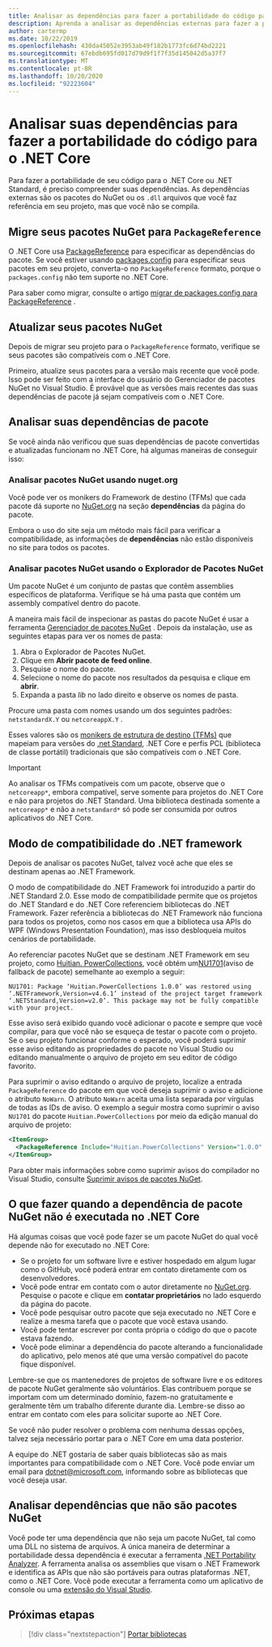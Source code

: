 ```yaml
---
title: Analisar as dependências para fazer a portabilidade do código para o .NET Core
description: Aprenda a analisar as dependências externas para fazer a portabilidade de seu projeto do .NET Framework para o .NET Core.
author: cartermp
ms.date: 10/22/2019
ms.openlocfilehash: 430da45052e3953ab49f182b1773fc6d74bd2221
ms.sourcegitcommit: 67ebdb695fd017d79d9f1f7f35d145042d5a37f7
ms.translationtype: MT
ms.contentlocale: pt-BR
ms.lasthandoff: 10/20/2020
ms.locfileid: "92223604"
---
```

# <a name="analyze-your-dependencies-to-port-code-to-net-core"></a>Analisar suas dependências para fazer a portabilidade do código para o .NET Core

Para fazer a portabilidade de seu código para o .NET Core ou .NET Standard, é preciso compreender suas dependências. As dependências externas são os pacotes do NuGet ou os `.dll` arquivos que você faz referência em seu projeto, mas que você não se compila.

## <a name="migrate-your-nuget-packages-to-packagereference"></a>Migre seus pacotes NuGet para `PackageReference`

O .NET Core usa [PackageReference](/nuget/consume-packages/package-references-in-project-files) para especificar as dependências do pacote. Se você estiver usando [packages.config](/nuget/reference/packages-config) para especificar seus pacotes em seu projeto, converta-o no `PackageReference` formato, porque o `packages.config` não tem suporte no .NET Core.

Para saber como migrar, consulte o artigo [migrar de packages.config para PackageReference](/nuget/reference/migrate-packages-config-to-package-reference) .

## <a name="upgrade-your-nuget-packages"></a>Atualizar seus pacotes NuGet

Depois de migrar seu projeto para o `PackageReference` formato, verifique se seus pacotes são compatíveis com o .NET Core.

Primeiro, atualize seus pacotes para a versão mais recente que você pode. Isso pode ser feito com a interface do usuário do Gerenciador de pacotes NuGet no Visual Studio. É provável que as versões mais recentes das suas dependências de pacote já sejam compatíveis com o .NET Core.

## <a name="analyze-your-package-dependencies"></a>Analisar suas dependências de pacote

Se você ainda não verificou que suas dependências de pacote convertidas e atualizadas funcionam no .NET Core, há algumas maneiras de conseguir isso:

### <a name="analyze-nuget-packages-using-nugetorg"></a>Analisar pacotes NuGet usando nuget.org

Você pode ver os monikers do Framework de destino (TFMs) que cada pacote dá suporte no [NuGet.org](https://www.nuget.org/) na seção **dependências** da página do pacote.

Embora o uso do site seja um método mais fácil para verificar a compatibilidade, as informações de **dependências** não estão disponíveis no site para todos os pacotes.

### <a name="analyze-nuget-packages-using-nuget-package-explorer"></a>Analisar pacotes NuGet usando o Explorador de Pacotes NuGet

Um pacote NuGet é um conjunto de pastas que contêm assemblies específicos de plataforma. Verifique se há uma pasta que contém um assembly compatível dentro do pacote.

A maneira mais fácil de inspecionar as pastas do pacote NuGet é usar a ferramenta [Gerenciador de pacotes NuGet](https://github.com/NuGetPackageExplorer/NuGetPackageExplorer) . Depois da instalação, use as seguintes etapas para ver os nomes de pasta:

1. Abra o Explorador de Pacotes NuGet.
2. Clique em **Abrir pacote de feed online**.
3. Pesquise o nome do pacote.
4. Selecione o nome do pacote nos resultados da pesquisa e clique em **abrir**.
5. Expanda a pasta *lib* no lado direito e observe os nomes de pasta.

Procure uma pasta com nomes usando um dos seguintes padrões: `netstandardX.Y` ou `netcoreappX.Y` .

Esses valores são os [monikers de estrutura de destino (TFMs)](../../standard/frameworks.md) que mapeiam para versões do [.net Standard](../../standard/net-standard.md), .NET Core e perfis PCL (biblioteca de classe portátil) tradicionais que são compatíveis com o .NET Core.

> [!IMPORTANT]
> Ao analisar os TFMs compatíveis com um pacote, observe que o `netcoreapp*`, embora compatível, serve somente para projetos do .NET Core e não para projetos do .NET Standard.
> Uma biblioteca destinada somente a `netcoreapp*` e não a `netstandard*` só pode ser consumida por outros aplicativos do .NET Core.

## <a name="net-framework-compatibility-mode"></a>Modo de compatibilidade do .NET framework

Depois de analisar os pacotes NuGet, talvez você ache que eles se destinam apenas ao .NET Framework.

O modo de compatibilidade do .NET Framework foi introduzido a partir do .NET Standard 2.0. Esse modo de compatibilidade permite que os projetos do .NET Standard e do .NET Core referenciem bibliotecas do .NET Framework. Fazer referência a bibliotecas do .NET Framework não funciona para todos os projetos, como nos casos em que a biblioteca usa APIs do WPF (Windows Presentation Foundation), mas isso desbloqueia muitos cenários de portabilidade.

Ao referenciar pacotes NuGet que se destinam .NET Framework em seu projeto, como [Huitian. PowerCollections](https://www.nuget.org/packages/Huitian.PowerCollections), você obtém um[NU1701](/nuget/reference/errors-and-warnings/nu1701)(aviso de fallback de pacote) semelhante ao exemplo a seguir:

`NU1701: Package ‘Huitian.PowerCollections 1.0.0’ was restored using ‘.NETFramework,Version=v4.6.1’ instead of the project target framework ‘.NETStandard,Version=v2.0’. This package may not be fully compatible with your project.`

Esse aviso será exibido quando você adicionar o pacote e sempre que você compilar, para que você não se esqueça de testar o pacote com o projeto. Se o seu projeto funcionar conforme o esperado, você poderá suprimir esse aviso editando as propriedades do pacote no Visual Studio ou editando manualmente o arquivo de projeto em seu editor de código favorito.

Para suprimir o aviso editando o arquivo de projeto, localize a entrada `PackageReference` do pacote em que você deseja suprimir o aviso e adicione o atributo `NoWarn`. O atributo `NoWarn` aceita uma lista separada por vírgulas de todas as IDs de aviso. O exemplo a seguir mostra como suprimir o aviso `NU1701` do pacote `Huitian.PowerCollections` por meio da edição manual do arquivo de projeto:

```xml
<ItemGroup>
  <PackageReference Include="Huitian.PowerCollections" Version="1.0.0" NoWarn="NU1701" />
</ItemGroup>
```

Para obter mais informações sobre como suprimir avisos do compilador no Visual Studio, consulte [Suprimir avisos de pacotes NuGet](/visualstudio/ide/how-to-suppress-compiler-warnings#suppress-warnings-for-nuget-packages).

## <a name="what-to-do-when-your-nuget-package-dependency-doesnt-run-on-net-core"></a>O que fazer quando a dependência de pacote NuGet não é executada no .NET Core

Há algumas coisas que você pode fazer se um pacote NuGet do qual você depende não for executado no .NET Core:

- Se o projeto for um software livre e estiver hospedado em algum lugar como o GitHub, você poderá entrar em contato diretamente com os desenvolvedores.
- Você pode entrar em contato com o autor diretamente no [NuGet.org](https://www.nuget.org/). Pesquise o pacote e clique em **contatar proprietários** no lado esquerdo da página do pacote.
- Você pode pesquisar outro pacote que seja executado no .NET Core e realize a mesma tarefa que o pacote que você estava usando.
- Você pode tentar escrever por conta própria o código do que o pacote estava fazendo.
- Você pode eliminar a dependência do pacote alterando a funcionalidade do aplicativo, pelo menos até que uma versão compatível do pacote fique disponível.

Lembre-se que os mantenedores de projetos de software livre e os editores de pacote NuGet geralmente são voluntários. Elas contribuem porque se importam com um determinado domínio, fazem-no gratuitamente e geralmente têm um trabalho diferente durante dia. Lembre-se disso ao entrar em contato com eles para solicitar suporte ao .NET Core.

Se você não puder resolver o problema com nenhuma dessas opções, talvez seja necessário portar para o .NET Core em uma data posterior.

A equipe do .NET gostaria de saber quais bibliotecas são as mais importantes para compatibilidade com o .NET Core. Você pode enviar um email para dotnet@microsoft.com, informando sobre as bibliotecas que você deseja usar.

## <a name="analyze-dependencies-that-arent-nuget-packages"></a>Analisar dependências que não são pacotes NuGet

Você pode ter uma dependência que não seja um pacote NuGet, tal como uma DLL no sistema de arquivos. A única maneira de determinar a portabilidade dessa dependência é executar a ferramenta [.NET Portability Analyzer](https://github.com/Microsoft/dotnet-apiport). A ferramenta analisa os assemblies que visam o .NET Framework e identifica as APIs que não são portáveis para outras plataformas .NET, como o .NET Core. Você pode executar a ferramenta como um aplicativo de console ou uma [extensão do Visual Studio](../../standard/analyzers/portability-analyzer.md).

## <a name="next-steps"></a>Próximas etapas

>[!div class="nextstepaction"]
>[Portar bibliotecas](libraries.md)
